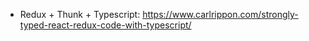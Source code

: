 * Redux + Thunk + Typescript: https://www.carlrippon.com/strongly-typed-react-redux-code-with-typescript/
